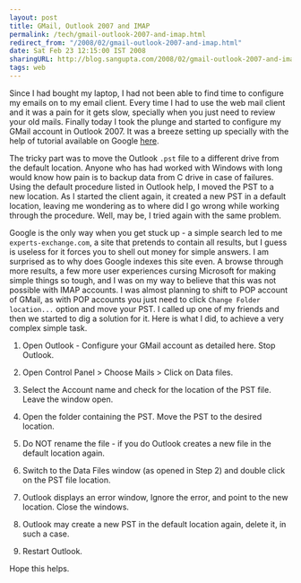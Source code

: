 ```yaml
---
layout: post
title: GMail, Outlook 2007 and IMAP
permalink: /tech/gmail-outlook-2007-and-imap.html
redirect_from: "/2008/02/gmail-outlook-2007-and-imap.html"
date: Sat Feb 23 12:15:00 IST 2008
sharingURL: http://blog.sangupta.com/2008/02/gmail-outlook-2007-and-imap.html
tags: web
---
```


Since I had bought my laptop, I had not been able to find time to configure 
my emails on to my email client. Every time I had to use the web mail client 
and it was a pain for it gets slow, specially when you just need to review your 
old mails. Finally today I took the plunge and started to configure my GMail 
account in Outlook 2007. It was a breeze setting up specially with the help of 
tutorial available on Google 
<a title="Tutorial to configure GMaill with Outlook 2007" href="http://mail.google.com/support/bin/answer.py?answer=77689" target="_blank">here</a>.

The tricky part was to move the Outlook `.pst` file to a different drive from 
the default location. Anyone who has had worked with Windows with long would 
know how pain is to backup data from C drive in case of failures. Using the 
default procedure listed in Outlook help, I moved the PST to a new location. 
As I started the client again, it created a new PST in a default location, 
leaving me wondering as to where did I go wrong while working through the procedure. 
Well, may be, I tried again with the same problem.


Google is the only way when you get stuck up - a simple search led to me 
`experts-exchange.com`, a site that pretends to contain all results, but I guess 
is useless for it forces you to shell out money for simple answers. I am surprised 
as to why does Google indexes this site even. A browse through more results, a few 
more user experiences cursing Microsoft for making simple things so tough, and 
I was on my way to believe that this was not possible with IMAP accounts. I was 
almost planning to shift to POP account of GMail, as with POP accounts you just 
need to click `Change Folder location...` option and move your PST. I called up 
one of my friends and then we started to dig a solution for it. Here is what I did, 
to achieve a very complex simple task.

1. Open Outlook - Configure your GMail account as detailed here. Stop Outlook.

2. Open Control Panel > Choose Mails > Click on Data files.

3. Select the Account name and check for the location of the PST file. Leave the window open.

4. Open the folder containing the PST. Move the PST to the desired location.

5. Do NOT rename the file - if you do Outlook creates a new file in the default location again.

5. Switch to the Data Files window (as opened in Step 2) and double click on the PST file location.

6. Outlook displays an error window, Ignore the error, and point to the new location. Close the windows.

7. Outlook may create a new PST in the default location again, delete it, in such a case.

8. Restart Outlook.

Hope this helps.
